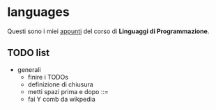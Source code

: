 # languages

Questi sono i miei [appunti](<https://raw.githubusercontent.com/ph-notes/languages/main/src/Linguaggi di Programmazione.pdf>) del corso di **Linguaggi di Programmazione**.

## TODO list

- generali
    - finire i TODOs
    - definizione di chiusura
    - metti spazi prima e dopo ::=
    - fai Y comb da wikpedia
